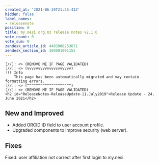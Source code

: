 ```yaml
---
created_at: '2021-06-30T21:25:41Z'
hidden: false
label_names:
- releasenote
position: 0
title: my.nesi.org.nz release notes v2.1.0
vote_count: 0
vote_sum: 0
zendesk_article_id: 4403008253071
zendesk_section_id: 360001091155
---
```



    [//]: <> (REMOVE ME IF PAGE VALIDATED)
    [//]: <> (vvvvvvvvvvvvvvvvvvvv)
    !!! Info
        This page has been automatically migrated and may contain formatting errors.
    [//]: <> (^^^^^^^^^^^^^^^^^^^^)
    [//]: <> (REMOVE ME IF PAGE VALIDATED)
    <h2 id="ReleaseNotes-ReleaseUpdate-11.July2019">Release Update - 24. June 2021</h2>
<h2 id="ReleaseNotes-NewandImproved">New and Improved</h2>
<ul>
<li>Added ORCID iD field to user account profile.</li>
<li>Upgraded components to improve security (web server).</li>
</ul>
<h2 id="ReleaseNotes-Fixes"><span>Fixes</span></h2>
<p><span>Fixed: </span>user affiliation not correct after first login to my.nesi.</p>
<p> </p>